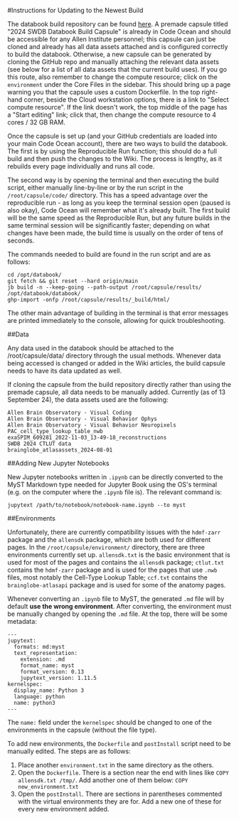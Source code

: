 #Instructions for Updating to the Newest Build

The databook build repository can be found [here](https://github.com/AllenSWDB/databook-build). A premade capsule titled "2024 SWDB Databook Build Capsule" is already in Code Ocean and should be accessible for any Allen Institute personnel; this capsule can just be cloned and already has all data assets attached and is configured correctly to build the databook. Otherwise, a new capsule can be generated by cloning the GitHub repo and manually attaching the relevant data assets (see below for a list of all data assets that the current build uses). If you go this route, also remember to change the compute resource; click on the `environment` under the Core Files in the sidebar. This should bring up a page warning you that the capsule uses a custom Dockerfile. In the top right-hand corner, beside the Cloud workstation options, there is a link to "Select compute resource". If the link doesn't work, the top middle of the page has a "Start editing" link; click that, then change the compute resource to 4 cores / 32 GB RAM.

Once the capsule is set up (and your GitHub credentials are loaded into your main Code Ocean account), there are two ways to build the databook. The first is by using the Reproducible Run function; this should do a full build and then push the changes to the Wiki. The process is lengthy, as it rebuilds every page individually and runs all code.

The second way is by opening the terminal and then executing the build script, either manually line-by-line or by the run script in the `/root/capsule/code/` directory. This has a speed advantage over the reproducible run - as long as you keep the terminal session open (paused is also okay), Code Ocean will remember what it's already built. The first build will be the same speed as the Reproducible Run, but any future builds in the same terminal session will be significantly faster; depending on what changes have been made, the build time is usually on the order of tens of seconds.

The commands needed to build are found in the run script and are as follows:

```
cd /opt/databook/
git fetch && git reset --hard origin/main
jb build -n --keep-going --path-output /root/capsule/results/ /opt/databook/databook/
ghp-import -onfp /root/capsule/results/_build/html/
```

The other main advantage of building in the terminal is that error messages are printed immediately to the console, allowing for quick troubleshooting.

##Data

Any data used in the databook should be attached to the /root/capsule/data/ directory through the usual methods. Whenever data being accessed is changed or added in the Wiki articles, the build capsule needs to have its data updated as well.

If cloning the capsule from the build repository directly rather than using the premade capsule, all data needs to be manually added. Currently (as of 13 September 24), the data assets used are the following:

```
Allen Brain Observatory - Visual Coding
Allen Brain Observatory - Visual Behavior Ophys
Allen Brain Observatory - Visual Behavior Neuropixels
PAC_cell_type_lookup_table_nwb
exaSPIM_609281_2022-11-03_13-49-18_reconstructions
SWDB 2024 CTLUT data
brainglobe_atlasassets_2024-08-01
```

##Adding New Jupyter Notebooks

New Jupyter notebooks written in `.ipynb` can be directly converted to the MyST Markdown type needed for Jupyter Book using the OS's terminal (e.g. on the computer where the `.ipynb` file is). The relevant command is:

`jupytext /path/to/notebook/notebook-name.ipynb --to myst`

##Environments

Unfortunately, there are currently compatibility issues with the `hdmf-zarr` package and the `allensdk` package, which are both used for different pages. In the `/root/capsule/environment/` directory, there are three environments currently set up. `allensdk.txt` is the basic environment that is used for most of the pages and contains the `allensdk` package; `ctlut.txt` contains the `hdmf-zarr` package and is used for the pages that use `.nwb` files, most notably the Cell-Type Lookup Table; `ccf.txt` contains the `brainglobe-atlasapi` package and is used for some of the anatomy pages.

Whenever converting an `.ipynb` file to MyST, the generated `.md` file will by default **use the wrong environment**. After converting, the environment must be manually changed by opening the `.md` file. At the top, there will be some metadata:

```
---
jupytext:
  formats: md:myst
  text_representation:
    extension: .md
    format_name: myst
    format_version: 0.13
    jupytext_version: 1.11.5
kernelspec:
  display_name: Python 3
  language: python
  name: python3
---
```

The `name:` field under the `kernelspec` should be changed to one of the environments in the capsule (without the file type). 

To add new environments, the `Dockerfile` and `postInstall` script need to be manually edited. The steps are as follows: 

1. Place another `environment.txt` in the same directory as the others. 
2. Open the `Dockerfile`. There is a section near the end with lines like `COPY allensdk.txt /tmp/`. Add another one of them below: `COPY new_environment.txt`
3. Open the `postInstall`. There are sections in parentheses commented with the virtual environments they are for. Add a new one of these for every new environment added.

